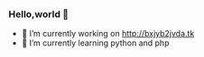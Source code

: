### Hello,world 👋

- 🔭 I’m currently working on http://bxjyb2jvda.tk
- 🌱 I’m currently learning python and php
